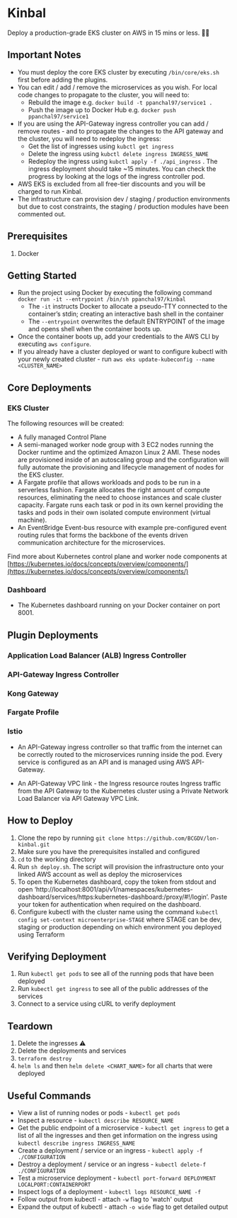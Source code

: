 # Kinbal

Deploy a production-grade EKS cluster on AWS in 15 mins or less. 🚀🐳

## Important Notes

- You must deploy the core EKS cluster by executing `/bin/core/eks.sh` first before adding the plugins.
- You can edit / add / remove the microservices as you wish. For local code changes to propagate to the cluster, you will need to:
    - Rebuild the image e.g. `docker build -t ppanchal97/service1 .`
    - Push the image up to Docker Hub e.g. `docker push ppanchal97/service1`
- If you are using the API-Gateway ingress controller you can add / remove routes - and to propagate the changes to the API gateway and the cluster, you will need to redeploy the ingress:
    - Get the list of ingresses using `kubctl get ingress`
    - Delete the ingress using `kubctl delete ingress INGRESS_NAME`
    - Redeploy the ingress using `kubctl apply -f ./api_ingress` . The ingress deployment should take ~15 minutes. You can check the progress by looking at the logs of the ingress controller pod.
- AWS EKS is excluded from all free-tier discounts and you will be charged to run Kinbal.
- The infrastructure can provision dev / staging / production environments but due to cost constraints, the staging / production modules have been commented out.

## Prerequisites
1. Docker

## Getting Started
- Run the project using Docker by executing the following command `docker run -it --entrypoint /bin/sh ppanchal97/kinbal`
    - The `-it` instructs Docker to allocate a pseudo-TTY connected to the container’s stdin; creating an interactive bash shell in the container
    - The `--entrypoint` overwrites the default ENTRYPOINT of the image and opens shell when the container boots up.
- Once the container boots up, add your credentials to the AWS CLI by executing `aws configure`.
- If you already have a cluster deployed or want to configure kubectl with your newly created cluster - run `aws eks update-kubeconfig --name <CLUSTER_NAME>`

## Core Deployments
### EKS Cluster
The following resources will be created:
- A fully managed Control Plane
- A semi-managed worker node group with 3 EC2 nodes running the Docker runtime and the optimized Amazon Linux 2 AMI. These nodes are provisioned inside of an autoscaling group and the configuration will fully automate the provisioning and lifecycle management of nodes for the EKS cluster.
- A Fargate profile that allows workloads and pods to be run in a serverless fashion. Fargate allocates the right amount of compute resources, eliminating the need to choose instances and scale cluster capacity. Fargate runs each task or pod in its own kernel providing the tasks and pods in their own isolated compute environment (virtual machine).
- An EventBridge Event-bus resource with example pre-configured event routing rules that forms the backbone of the events driven communication architecture for the microservices.

Find more about Kubernetes control plane and worker node components at [https://kubernetes.io/docs/concepts/overview/components/](https://kubernetes.io/docs/concepts/overview/components/)

### Dashboard
- The Kubernetes dashboard running on your Docker container on port 8001.

## Plugin Deployments
### Application Load Balancer (ALB) Ingress Controller

### API-Gateway Ingress Controller

### Kong Gateway

### Fargate Profile

### Istio

- An API-Gateway ingress controller so that traffic from the internet can be correctly routed to the microservices running inside the pod. Every service is configured as an API and is managed using AWS API-Gateway.

- An API-Gateway VPC link - the Ingress resource routes Ingress traffic from the API Gateway to the Kubernetes cluster using a Private Network Load Balancer via API Gateway VPC Link.

## How to Deploy

1. Clone the repo by running `git clone https://github.com/BCGDV/lon-kinbal.git`
2. Make sure you have the prerequisites installed and configured
3. `cd` to the working directory
4. Run `sh deploy.sh`. The script will provision the infrastructure onto your linked AWS account as well as deploy the microservices
5. To open the Kubernetes dashboard, copy the token from stdout and open ‘http://localhost:8001/api/v1/namespaces/kubernetes-dashboard/services/https:kubernetes-dashboard:/proxy/#!/login’. Paste your token for authentication when required on the dashboard.
6. Configure kubectl with the cluster name using the command `kubectl config set-context microenterprise-STAGE` where STAGE can be dev, staging or production depending on which environment you deployed using Terraform

## Verifying Deployment

1. Run `kubectl get pods` to see all of the running pods that have been deployed
2. Run `kubectl get ingress` to see all of the public addresses of the services
3. Connect to a service using cURL to verify deployment

## Teardown
1. Delete the ingresses ⚠️
2. Delete the deployments and services
3. `terraform destroy`
4. `helm ls` and then `helm delete <CHART_NAME>` for all charts that were deployed

## Useful Commands

- View a list of running nodes or pods - `kubectl get pods `
- Inspect a resource - `kubectl describe RESOURCE_NAME`
- Get the public endpoint of a microservice - `kubectl get ingress` to get a list of all the ingresses and then get information on the ingress using `kubectl describe ingress INGRESS_NAME`
- Create a deployment / service or an ingress - `kubectl apply -f ./CONFIGURATION`
- Destroy a deployment / service or an ingress - `kubectl delete-f ./CONFIGURATION`
- Test a microservice deployment - `kubectl port-forward DEPLOYMENT LOCALPORT:CONTAINERPORT`
- Inspect logs of a deployment - `kubectl logs RESOURCE_NAME -f`
- Follow output from kubectl - attach `-w` flag to 'watch' output
- Expand the output of kubectl - attach `-o wide` flag to get detailed output